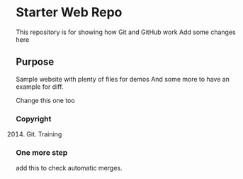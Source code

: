 # Starter Web Repo

This repository is for showing how Git and GitHub work
Add some changes here

## Purpose

Sample website with plenty of files for demos
And some more to have an example for diff.

Change this one too

### Copyright 
2014. Git. Training

### One more step
add this to check automatic merges.